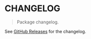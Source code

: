 # CHANGELOG

> Package changelog.

See [GitHub Releases](https://github.com/stdlib-js/array-int8/releases) for the changelog.